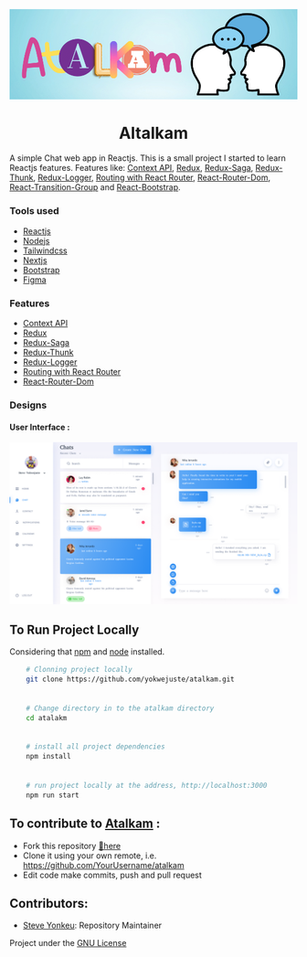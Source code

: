 ![altalkam_logo](media/atalkam_logo.png)

# <center>Altalkam</center>

A simple Chat web app in Reactjs. This is a small project I started to learn Reactjs features. Features like: [Context API](https://reactjs.org/docs/context.html), [Redux](https://redux.js.org/), [Redux-Saga](https://redux-saga.io/), [Redux-Thunk](https://redux.js.org/docs/api/thunk.html), [Redux-Logger](https://redux-logger.js.org/), [Routing with React Router](https://reacttraining.com/react-router/web/guides/quick-start), [React-Router-Dom](https://reacttraining.com/react-router-dom/web/guides/quick-start), [React-Transition-Group](https://reactcommunity.org/react-transition-group/) and [React-Bootstrap](https://react-bootstrap.github.io/react-bootstrap/).

### Tools used

-   [Reactjs](https://reactjs.org/)
-   [Nodejs](https://nodejs.org/)
-   [Tailwindcss](https://tailwindcss.com/)
-   [Nextjs](https://nextjs.org/)
-   [Bootstrap](https://getbootstrap.com/)
-   [Figma](https://www.figma.com)

### Features

-   [Context API](https://reactjs.org/docs/context.html)
-   [Redux](https://redux.js.org/)
-   [Redux-Saga](https://redux-saga.io/)
-   [Redux-Thunk](https://redux.js.org/docs/api/thunk.html)
-   [Redux-Logger](https://redux-logger.js.org/)
-   [Routing with React Router](https://reacttraining.com/react-router/web/guides/quick-start)
-   [React-Router-Dom](https://reacttraining.com/react-router-dom/web/guides/quick-start)


### Designs
#### User Interface :
![Cahrtboard Design](media/Chat_Dashboard.png)

## To Run Project Locally

Considering that [npm]() and [node]() installed.

```bash
    # Clonning project locally
    git clone https://github.com/yokwejuste/atalkam.git


    # Change directory in to the atalkam directory
    cd atalakm


    # install all project dependencies
    npm install


    # run project locally at the address, http://localhost:3000
    npm run start
```

## To contribute to [Atalkam](https://github.com/yokwejuste/atalkam) :

-   Fork this repository [🍴here](https://github.com/yokwejuste/atalkam/fork)
-   Clone it using your own remote, i.e. https://github.com/YourUsername/atalkam
-   Edit code make commits, push and pull request

## Contributors:
- [Steve Yonkeu](https://github.com/yokwejuste): Repository Maintainer


Project under the [GNU License](https://github.com/yokwejuste/atalkam/blob/master/LICENSE)
